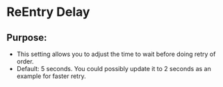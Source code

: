 # **ReEntry Delay**

## Purpose: 

- This setting allows you to adjust the time to wait before doing retry of order.
- Default: 5 seconds. You could possibly update it to 2 seconds as an example for faster retry.
